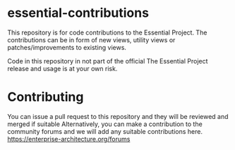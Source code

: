 # essential-contributions
This repository is for code contributions to the Essential Project. The contributions can be in form of new views, utility views or patches/improvements to existing views.

Code in this repository in not part of the official The Essential Project release and usage is at your own risk.

# Contributing
You can issue a pull request to this repository and they will be reviewed and merged if suitable
Alternatively, you can make a contribution to the community forums and we will add any suitable contributions here.
https://enterprise-architecture.org/forums
